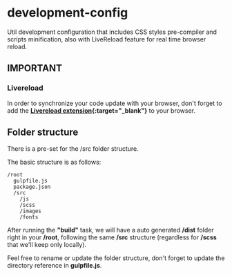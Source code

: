 # development-config
Util development configuration that includes CSS styles pre-compiler and scripts minification, also with LiveReload feature for real time browser reload.

## IMPORTANT
### Livereload
In order to synchronize your code update with your browser, don't forget to add the **[Livereload extension](http://livereload.com/extensions/){:target="_blank"}** to your browser.

## Folder structure

There is a pre-set for the /src folder structure.

The basic structure is as follows:
```
/root
  gulpfile.js
  package.json
  /src
    /js
    /scss
    /images
    /fonts
```
After running the **"build"** task, we will have a auto generated __/dist__ folder right in your __/root__, following the same __/src__ structure (regardless for __/scss__ that we'll keep only locally).

Feel free to rename or update the folder structure, don't forget to update the directory reference in **gulpfile.js**.
